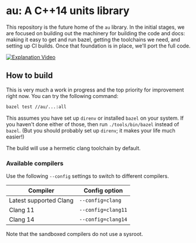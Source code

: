# au: A C++14 units library

This repository is the future home of the `au` library.  In the initial stages, we are focused on
building out the machinery for building the code and docs: making it easy to get and run bazel,
getting the toolchains we need, and setting up CI builds.  Once that foundation
is in place, we'll port the full code.

[![Explanation Video](https://user-images.githubusercontent.com/10720055/203602853-9437f26a-9b1f-4b54-8a4d-2fb242ed9953.png)](https://www.youtube.com/watch?v=5dhFtSu3wCo)

## How to build

This is very much a work in progress and the top priority for improvement right now.  You can try
the following command:

```sh
bazel test //au/...:all
```

This assumes you have set up `direnv` or installed `bazel` on your system.  If you haven't done
either of those, then run `./tools/bin/bazel` instead of `bazel`.  (But you should probably set up
`direnv`; it makes your life much easier!)

The build will use a hermetic clang toolchain by default.

### Available compilers

Use the following `--config` settings to switch to different compilers.

| Compiler | Config option |
| --- | --- |
| Latest supported Clang | `--config=clang` |
| Clang 11 | `--config=clang11` |
| Clang 14 | `--config=clang14` |

Note that the sandboxed compilers do not use a sysroot.
